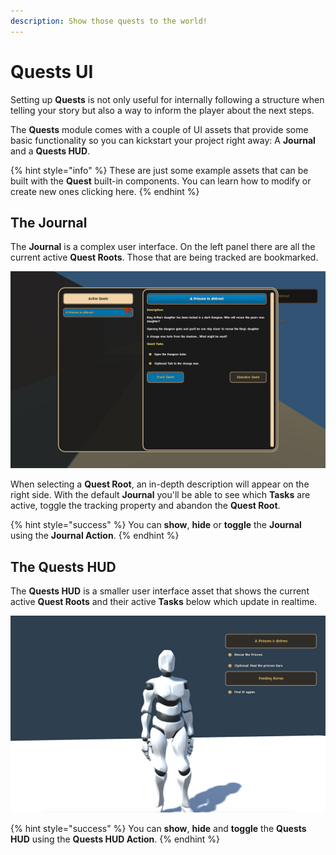 ```yaml
---
description: Show those quests to the world!
---
```


# Quests UI

Setting up **Quests** is not only useful for internally following a structure when telling your story but also a way to inform the player about the next steps.

The **Quests** module comes with a couple of UI assets that provide some basic functionality so you can kickstart your project right away: A **Journal** and a **Quests HUD**.

{% hint style="info" %}
These are just some example assets that can be built with the **Quest** built-in components. You can learn how to modify or create new ones clicking here.
{% endhint %}

## The Journal

The **Journal** is a complex user interface. On the left panel there are all the current active **Quest Roots**. Those that are being tracked are bookmarked.

![](../../.gitbook/assets/quests-journal.jpg)

When selecting a **Quest Root**, an in-depth description will appear on the right side. With the default **Journal** you'll be able to see which **Tasks** are active, toggle the tracking property and abandon the **Quest Root**.

{% hint style="success" %}
You can **show**, **hide** or **toggle** the **Journal** using the **Journal Action**.
{% endhint %}

## The Quests HUD

The **Quests HUD** is a smaller user interface asset that shows the current active **Quest Roots** and their active **Tasks** below which update in realtime.

![](../../.gitbook/assets/quests-hud.jpg)

{% hint style="success" %}
You can **show**, **hide** and **toggle** the **Quests HUD** using the **Quests HUD Action**.
{% endhint %}



